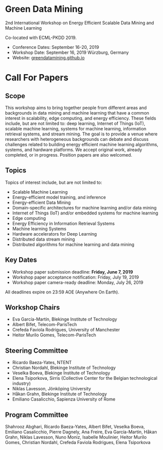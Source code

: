 # Green Data Mining
2nd International Workshop on Energy Efficient Scalable Data Mining and Machine Learning  

Co-located with ECML-PKDD 2019.    
* Conference Dates: September 16-20, 2019  
* Workshop Date: September 16, 2019 Würzburg, Germany     
* Website: [greendatamining.github.io](greendatamining.github.io)    

# Call For Papers

## Scope

This workshop aims to bring together people from different areas and backgrounds in data mining and machine learning that have a common interest in scalability, edge computing, and energy efficiency.
These fields include, but are not limited to: deep learning, Internet of Things (IoT), scalable machine learning, systems for machine learning, information retrieval systems, and stream mining.
The goal is to provide a venue where researchers with heterogeneous backgrounds can debate and discuss challenges related to building energy efficient machine learning algorithms, systems, and hardware platforms.
We accept original work, already completed, or in progress. Position papers are also welcomed.

## Topics

Topics of interest include, but are not limited to:

* Scalable Machine Learning
* Energy-efficient model training, and inference
* Energy-efficient Data Mining
* Domain-specific architectures for machine learning and/or data mining
* Internet of Things (IoT) and/or embedded systems for machine learning
* Edge computing
* Energy Efficiency in Information Retrieval Systems
* Machine learning Systems
* Hardware accelerators for Deep Learning
* Distributed data stream mining
* Distributed algorithms for machine learning and data mining

##  Key Dates

* Workshop paper submission deadline: <strong>  Friday, June 7, 2019</strong>
* Workshop paper acceptance notification: Friday, July 19, 2019
* Workshop paper camera-ready deadline: Monday, July 26, 2019

All deadlines expire on 23:59 AOE (Anywhere On Earth).

## Workshop Chairs

* Eva García-Martín, Blekinge Institute of Technology
* Albert Bifet, Telecom-ParisTech
* Crefeda Faviola Rodrigues, University of Manchester
* Heitor Murilo Gomes, Telecom-ParisTech

## Steering Committee

* Ricardo Baeza-Yates, NTENT
* Christian Nordahl,  Blekinge Institute of Technology
* Veselka Boeva,  Blekinge Institute of Technology
* Elena Tsiporkova, Sirris (Collective Center for the Belgian technological industry)
* Niklas Lavesson, Jönköping University
* Håkan Grahn, Blekinge Institute of Technology
* Emiliano Casalicchio, Sapienza University of Rome

## Program Committee
Shahrooz Abghari, Ricardo Baeza-Yates, Albert Bifet, Veselka Boeva, Emiliano Casalicchio, Pierre Dagnely, Ana Freire, Eva García-Martín, Håkan Grahn, Niklas Lavesson, Nuno Moniz, Isabelle Moulinier, Heitor Murilo Gomes, Christian Nordahl, Crefeda Faviola Rodrigues, Elena Tsiporkova

